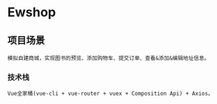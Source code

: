 # Ewshop

## 项目场景
```
模拟自建商城，实现图书的预览、添加购物车、提交订单、查看&添加&编辑地址信息。
```

### 技术栈
```
Vue全家桶(vue-cli + vue-router + vuex + Composition Api) + Axios。
```


